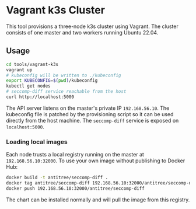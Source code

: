 # Vagrant k3s Cluster

This tool provisions a three-node k3s cluster using Vagrant. The cluster
consists of one master and two workers running Ubuntu 22.04.

## Usage

```bash
cd tools/vagrant-k3s
vagrant up
# kubeconfig will be written to ./kubeconfig
export KUBECONFIG=$(pwd)/kubeconfig
kubectl get nodes
# seccomp-diff service reachable from the host
curl http://localhost:5000
```

The API server listens on the master's private IP `192.168.56.10`. The kubeconfig
file is patched by the provisioning script so it can be used directly from the
host machine. The `seccomp-diff` service is exposed on `localhost:5000`.

### Loading local images

Each node trusts a local registry running on the master at `192.168.56.10:32000`.
To use your own image without publishing to Docker Hub:

```bash
docker build -t antitree/seccomp-diff .
docker tag antitree/seccomp-diff 192.168.56.10:32000/antitree/seccomp-diff
docker push 192.168.56.10:32000/antitree/seccomp-diff
```

The chart can be installed normally and will pull the image from this registry.
